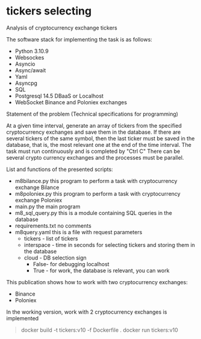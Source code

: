 # tickers selecting
Analysis of cryptocurrency exchange tickers

The software stack for implementing the task is as follows:
- Python 3.10.9 
- Websockes
- Asyncio
- Async/await
- Yaml
- Asyncpg
- SQL
- Postgresql 14.5  DBaaS  or Localhost
- WebSocket Binance and Poloniex exchanges

Statement of the problem (Technical specifications for programming)

At a given time interval, generate an array of tickers from the specified cryptocurrency exchanges and save them in the database.
If there are several tickers of the same symbol, then the last ticker must be saved in the database, that is, the most relevant one at the end of the time interval.
The task must run continuously and is completed by "Ctrl C"
There can be several crypto currency exchanges and the processes must be parallel.

List and functions of the presented scripts:
- m8bilance.py  this program to perform a task with cryptocurrency exchange Bilance
- m8poloniex.py this program to perform a task with cryptocurrency exchange Poloniex
- main.py       the main program
- m8_sql_query.py this is a module containing SQL queries in the database
- requirements.txt no comments
- m8query.yaml  this is a file with request parameters
  - tickers - list of tickers
  - interspace - time in seconds for selecting tickers and storing them in the database
  - сloud - DB selection sign
    - False- for debugging localhost
    - True -  for work, the database is relevant, you can work

This publication shows how to work with two cryptocurrency exchanges:
- Binance
- Poloniex

In the working version, work with 2 cryptocurrency exchanges is implemented

>docker build -t tickers:v10 -f Dockerfile .
>docker run tickers:v10
